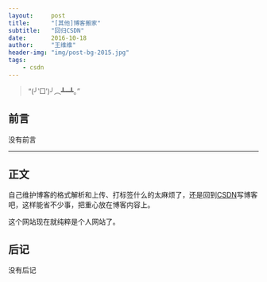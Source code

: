 ```yaml
---
layout:     post
title:      "[其他]博客搬家"
subtitle:   "回归CSDN"
date:       2016-10-18
author:     "王维维"
header-img: "img/post-bg-2015.jpg"
tags:
    - csdn
---
```


> “(╯‵□′)╯︵┻━┻。”

## 前言<span id="前言" />

没有前言

---

## 正文<span id = "正文" />

自己维护博客的格式解析和上传、打标签什么的太麻烦了，还是回到[CSDN](http://blog.csdn.net/clayanddev)写博客吧，这样能省不少事，把重心放在博客内容上。

这个网站现在就纯粹是个人网站了。

## 后记<span id="后记" />

没有后记